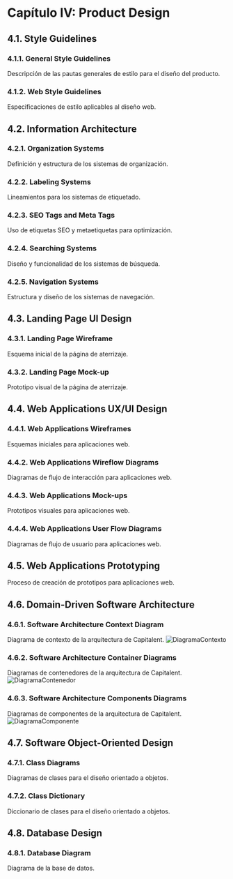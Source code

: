 # Capítulo IV: Product Design

## 4.1. Style Guidelines

### 4.1.1. General Style Guidelines
Descripción de las pautas generales de estilo para el diseño del producto.

### 4.1.2. Web Style Guidelines
Especificaciones de estilo aplicables al diseño web.

## 4.2. Information Architecture

### 4.2.1. Organization Systems
Definición y estructura de los sistemas de organización.

### 4.2.2. Labeling Systems
Lineamientos para los sistemas de etiquetado.

### 4.2.3. SEO Tags and Meta Tags
Uso de etiquetas SEO y metaetiquetas para optimización.

### 4.2.4. Searching Systems
Diseño y funcionalidad de los sistemas de búsqueda.

### 4.2.5. Navigation Systems
Estructura y diseño de los sistemas de navegación.

## 4.3. Landing Page UI Design

### 4.3.1. Landing Page Wireframe
Esquema inicial de la página de aterrizaje.

### 4.3.2. Landing Page Mock-up
Prototipo visual de la página de aterrizaje.

## 4.4. Web Applications UX/UI Design

### 4.4.1. Web Applications Wireframes
Esquemas iniciales para aplicaciones web.

### 4.4.2. Web Applications Wireflow Diagrams
Diagramas de flujo de interacción para aplicaciones web.

### 4.4.3. Web Applications Mock-ups
Prototipos visuales para aplicaciones web.

### 4.4.4. Web Applications User Flow Diagrams
Diagramas de flujo de usuario para aplicaciones web.

## 4.5. Web Applications Prototyping
Proceso de creación de prototipos para aplicaciones web.

## 4.6. Domain-Driven Software Architecture

### 4.6.1. Software Architecture Context Diagram
Diagrama de contexto de la arquitectura de Capitalent.
![DiagramaContexto](https://github.com/4346-BlockOps-App-Open-Source/Capitalent-Project-Report/blob/feature/chap4/assest/img/chapter-IV/structurizr-101598-Contexto.png)

### 4.6.2. Software Architecture Container Diagrams
Diagramas de contenedores de la arquitectura de Capitalent.
![DiagramaContenedor](https://github.com/4346-BlockOps-App-Open-Source/Capitalent-Project-Report/blob/feature/chap4/assest/img/chapter-IV/structurizr-101598-Contenedor.png)

### 4.6.3. Software Architecture Components Diagrams
Diagramas de componentes de la arquitectura de Capitalent.
![DiagramaComponente](https://github.com/4346-BlockOps-App-Open-Source/Capitalent-Project-Report/blob/feature/chap4/assest/img/chapter-IV/structurizr-101598-Aircrafts%20BC%20Component%20Diagram.png)

## 4.7. Software Object-Oriented Design

### 4.7.1. Class Diagrams
Diagramas de clases para el diseño orientado a objetos.

### 4.7.2. Class Dictionary
Diccionario de clases para el diseño orientado a objetos.

## 4.8. Database Design

### 4.8.1. Database Diagram
Diagrama de la base de datos.

